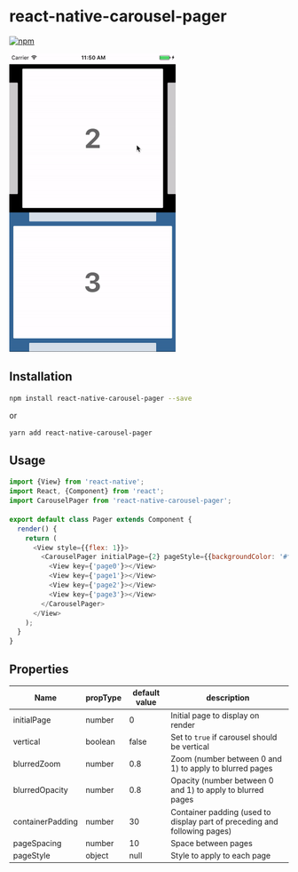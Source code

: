 # react-native-carousel-pager
[![npm](https://img.shields.io/npm/v/react-native-carousel-pager.svg?style=plastic)](https://npmjs.org/package/react-native-carousel-pager)
<p>
    <img src="./react-native-carousel-pager.gif" width="300">
</p>

## Installation
```bash
npm install react-native-carousel-pager --save
```
or
```bash
yarn add react-native-carousel-pager
```

## Usage
```js
import {View} from 'react-native';
import React, {Component} from 'react';
import CarouselPager from 'react-native-carousel-pager';

export default class Pager extends Component {
  render() {
    return (
      <View style={{flex: 1}}>
        <CarouselPager initialPage={2} pageStyle={{backgroundColor: '#fff'}}>
          <View key={'page0'}></View>
          <View key={'page1'}></View>
          <View key={'page2'}></View>
          <View key={'page3'}></View>
        </CarouselPager>
      </View>
    );
  }
}
```

## Properties

Name | propType | default value | description
--- | --- | --- | ---
initialPage | number | 0 | Initial page to display on render
vertical | boolean | false | Set to `true` if carousel should be vertical
blurredZoom | number | 0.8 | Zoom (number between 0 and 1) to apply to blurred pages
blurredOpacity | number | 0.8 | Opacity (number between 0 and 1) to apply to blurred pages
containerPadding | number | 30 | Container padding (used to display part of preceding and following pages)
pageSpacing | number | 10 | Space between pages
pageStyle | object | null | Style to apply to each page
